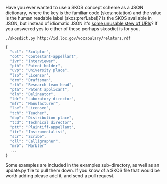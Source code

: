 Have you ever wanted to use a SKOS concept scheme as a JSON dictionary, where the key 
is the familiar code (skos:notation) and the value is the human readable label (skos:prefLabel)?
Is the SKOS available in JSON, but instead of idiomatic JSON it's 
[some unusable stew of URIs](http://dvcs.w3.org/hg/rdf/raw-file/default/rdf-json/index.html)? If you answered yes to either of these perhaps skosdict is for you.

    ./skosdict.py http://id.loc.gov/vocabulary/relators.rdf

```javascript
{
  "scl": "Sculptor", 
  "cot": "Contestant-appellant", 
  "ivr": "Interviewer", 
  "pth": "Patent holder", 
  "uvp": "University place", 
  "lso": "Licensor", 
  "drm": "Draftsman", 
  "rth": "Research team head", 
  "pta": "Patent applicant", 
  "dln": "Delineator", 
  "ldr": "Laboratory director", 
  "mfr": "Manufacturer", 
  "lse": "Licensee", 
  "tch": "Teacher", 
  "dbp": "Distribution place", 
  "tcd": "Technical director", 
  "ptt": "Plaintiff-appellant", 
  "itr": "Instrumentalist", 
  "scr": "Scribe", 
  "cll": "Calligrapher", 
  "mrb": "Marbler"
  ...
}
```

Some examples are included in the examples sub-directory, as well as an
update.py file to pull them down. If you know of a SKOS file that would be worth
adding please add it, and send a pull request.
